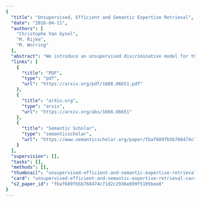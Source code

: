 ```yaml
---
{
  "title": "Unsupervised, Efficient and Semantic Expertise Retrieval",
  "date": "2016-04-11",
  "authors": [
    "Christophe Van Gysel",
    "M. Rijke",
    "M. Worring"
  ],
  "abstract": "We introduce an unsupervised discriminative model for the task of retrieving experts in online document collections. We exclusively employ textual evidence and avoid explicit feature engineering by learning distributed word representations in an unsupervised way. We compare our model to state-of-the-art unsupervised statistical vector space and probabilistic generative approaches. Our proposed log-linear model achieves the retrieval performance levels of state-of-the-art document-centric methods with the low inference cost of so-called profile-centric approaches. It yields a statistically significant improved ranking over vector space and generative models in most cases, matching the performance of supervised methods on various benchmarks. That is, by using solely text we can do as well as methods that work with external evidence and/or relevance feedback. A contrastive analysis of rankings produced by discriminative and generative approaches shows that they have complementary strengths due to the ability of the unsupervised discriminative model to perform semantic matching.",
  "links": [
    {
      "title": "PDF",
      "type": "pdf",
      "url": "https://arxiv.org/pdf/1608.06651.pdf"
    },
    {
      "title": "arXiv.org",
      "type": "arxiv",
      "url": "https://arxiv.org/abs/1608.06651"
    },
    {
      "title": "Semantic Scholar",
      "type": "semanticscholar",
      "url": "https://www.semanticscholar.org/paper/fbaf689fb5b768474c71d2c2936e899f5195bee8"
    }
  ],
  "supervision": [],
  "tasks": [],
  "methods": [],
  "thumbnail": "unsupervised-efficient-and-semantic-expertise-retrieval-thumb.jpg",
  "card": "unsupervised-efficient-and-semantic-expertise-retrieval-card.jpg",
  "s2_paper_id": "fbaf689fb5b768474c71d2c2936e899f5195bee8"
}
---
```


